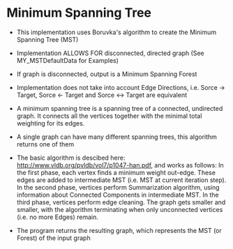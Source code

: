 # Minimum Spanning Tree
* This implementation uses Boruvka's algorithm to create the Minimum Spanning Tree (MST)
 * Implementation ALLOWS FOR disconnected, directed graph (See MY_MSTDefaultData for Examples)
 * If graph is disconnected, output is a Minimum Spanning Forest
 * Implementation does not take into account Edge Directions, i.e. Sorce -> Target, Sorce <- Target and Sorce <-> Target are equivalent
 * A minimum spanning tree is a spanning tree of a connected, undirected graph. It connects all the vertices together with the minimal total weighting for its edges.
 * A single graph can have many different spanning trees, this algorithm returns one of them
 
* The basic algorithm is descibed here: http://www.vldb.org/pvldb/vol7/p1047-han.pdf, and works as follows: In the first phase, each vertex finds a minimum weight out-edge. These edges are added to intermediate MST (i.e. MST at current iteration step). In the second phase, vertices perform Summarization algorithm, using information about Connected Components in intermediate MST. In the third phase, vertices perform edge cleaning. The graph gets smaller and smaller, with the algorithm terminating when only unconnected vertices (i.e. no more Edges) remain.
* The program returns the resulting graph, which represents the MST (or Forest) of the input graph
